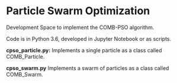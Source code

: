 # Particle Swarm Optimization

Development Space to implement the COMB-PSO algorithm.

Code is in Python 3.6, developed in Jupyter Notebook or as scripts.

**cpso_particle.py:** Implements a single particle as a class called
COMB\_Particle.

**cpso_swarm.py** Implements a swarm of particles as a class called
COMB\_Swarm.
